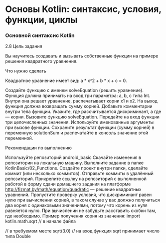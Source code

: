 # Основы Kotlin: синтаксис, условия, функции, циклы
### Основной синтаксис Kotlin

2.8
Цель задания

Вы научитесь создавать и вызывать собственные функции на примере решения квадратного уравнения.



Что нужно сделать

Квадратное уравнение имеет вид: a * x^2 + b * x + c = 0.

Создайте функцию с именем solveEquation (решить уравнение). Функция должна принимать на вход три параметра: a, b, c типа Int. Внутри она решает уравнение, распечатывает корни x1 и x2. На выход функция должна возвращать сумму корней.
Добавьте комментарии внутри тела функции. Укажите, где рассчитывается дискриминант, а где — корни.
Вызовите функцию solveEquation. Передайте на вход функции три целочисленных значения. Используйте именованные аргументы при вызове функции. Сохраните результат функции (сумму корней) в переменную solutionSum и распечатайте в консоль значение этой переменной.


Рекомендации по выполнению

Используйте репозиторий android_basic
Скачайте изменения в репозитории на локальную машину.
Выполните задание в папке KotlinBasic/02_Functions. Создайте проект внутри папки, сделайте коммит (или несколько коммитов). Отправьте коммиты в удалённый репозиторий.
Прикрепите ссылку на репозиторий с выполненной работой в форму сдачи домашнего задания на платформе
http://fizmat.by/math/equation/quadratic — решение квадратных уравнений.
Пропустите проверку условия, что дискриминант равен нулю при вычислении корней, в таком случае у вас должно получиться два корня с одинаковыми значениями, потому что корень из нуля равняется нулю.
При вычислении не забудьте расставить скобки там, где необходимо. 
Пример получения корня из значения:
import kotlin.math.sqrt // в начале файла

// в требуемом месте
sqrt(3.0) // на вход функция sqrt принимает число типа Double